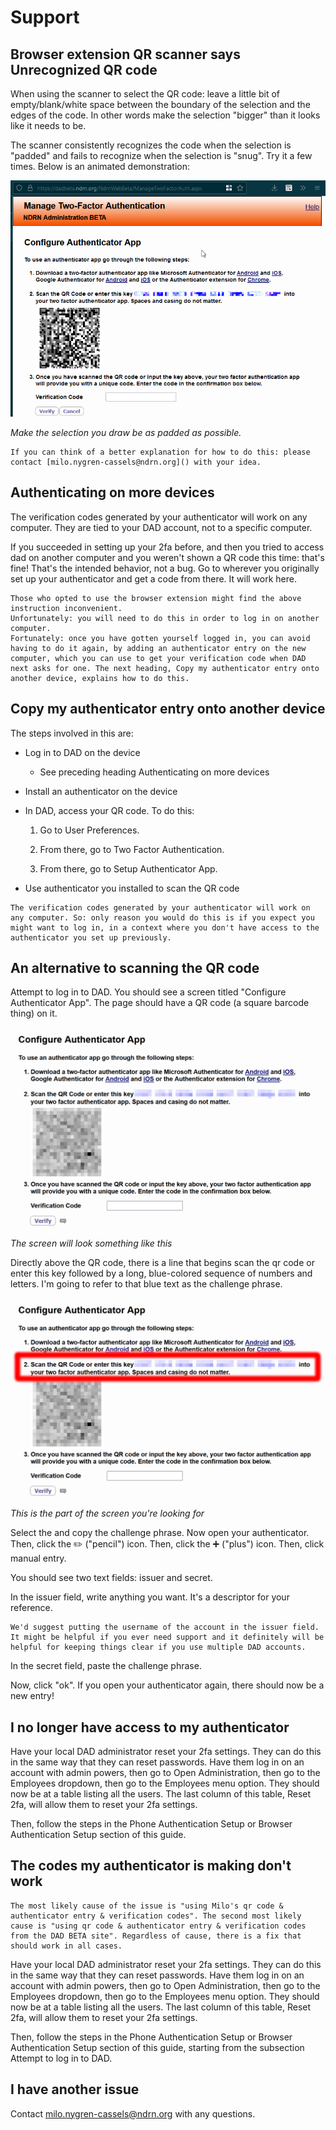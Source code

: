 # Support

## Browser extension QR scanner says Unrecognized QR code

When using the scanner to select the QR code: leave a little bit of empty/blank/white space between the boundary of the selection and the edges of the code. In other words make the selection "bigger" than it looks like it needs to be.

The scanner consistently recognizes the code when the selection is "padded" and fails to recognize when the selection is "snug". Try it a few times. Below is an animated demonstration:

![Demonstration of using the browser extension qr scanner with a 'padded' selection](images/web-scanner.webp)

*Make the selection you draw be as padded as possible.*

```admonish
If you can think of a better explanation for how to do this: please contact [milo.nygren-cassels@ndrn.org]() with your idea.
```

## Authenticating on more devices

The verification codes generated by your authenticator will work on any computer. They are tied to your DAD account, not to a specific computer.

If you succeeded in setting up your 2fa before, and then you tried to access dad on another computer and you weren't shown a QR code this time: that's fine! That's the intended behavior, not a bug. Go to wherever you originally set up your authenticator and get a code from there. It will work here.

```admonish
Those who opted to use the browser extension might find the above instruction inconvenient.
Unfortunately: you will need to do this in order to log in on another computer.
Fortunately: once you have gotten yourself logged in, you can avoid having to do it again, by adding an authenticator entry on the new computer, which you can use to get your verification code when DAD next asks for one. The next heading, Copy my authenticator entry onto another device, explains how to do this.
```

## Copy my authenticator entry onto another device

The steps involved in this are:

* Log in to DAD on the device
  
    * See preceding heading Authenticating on more devices

* Install an authenticator on the device

* In DAD, access your QR code. To do this:
    
    1. Go to User Preferences.
    
    2. From there, go to Two Factor Authentication.
    
    3. From there, go to Setup Authenticator App.

* Use authenticator you installed to scan the QR code

```admonish
The verification codes generated by your authenticator will work on any computer. So: only reason you would do this is if you expect you might want to log in, in a context where you don't have access to the authenticator you set up previously.
```

## An alternative to scanning the QR code

Attempt to log in to DAD. You should see a screen titled "Configure Authenticator App". The page should have a QR code (a square barcode thing) on it.

![Screenshot of the DAD 'Configure Authenticaton App' page](images/phone-6.png)

*The screen will look something like this*

Directly above the QR code, there is a line that begins scan the qr code or enter this key followed by a long, blue-colored sequence of numbers and letters. I'm going to refer to that blue text as the challenge phrase.

![Screenshot of the DAD 'Configure Authenticaton App' page with the challenge phrase & its instructions highlighted](images/challenge-phrase.png)

*This is the part of the screen you're looking for*

Select the and copy the challenge phrase. Now open your authenticator. Then, click the ✏️ ("pencil") icon. Then, click the ➕ ("plus") icon. Then, click manual entry.

You should see two text fields: issuer and secret.

In the issuer field, write anything you want. It's a descriptor for your reference.

```admonish
We'd suggest putting the username of the account in the issuer field. It might be helpful if you ever need support and it definitely will be helpful for keeping things clear if you use multiple DAD accounts.
```

In the secret field, paste the challenge phrase.

Now, click "ok". If you open your authenticator again, there should now be a new entry!

## I no longer have access to my authenticator

Have your local DAD administrator reset your 2fa settings. They can do this in the same way that they can reset passwords. Have them log in on an account with admin powers, then go to Open Administration, then go to the Employees dropdown, then go to the Employees menu option. They should now be at a table listing all the users. The last column of this table, Reset 2fa, will allow them to reset your 2fa settings.

Then, follow the steps in the Phone Authentication Setup or Browser Authentication Setup section of this guide.

## The codes my authenticator is making don't work

```admonish
The most likely cause of the issue is "using Milo's qr code & authenticator entry & verification codes". The second most likely cause is "using qr code & authenticator entry & verification codes from the DAD BETA site". Regardless of cause, there is a fix that should work in all cases.
```

Have your local DAD administrator reset your 2fa settings. They can do this in the same way that they can reset passwords. Have them log in on an account with admin powers, then go to Open Administration, then go to the Employees dropdown, then go to the Employees menu option. They should now be at a table listing all the users. The last column of this table, Reset 2fa, will allow them to reset your 2fa settings.

Then, follow the steps in the Phone Authentication Setup or Browser Authentication Setup section of this guide, starting from the subsection Attempt to log in to DAD.

## I have another issue

Contact [milo.nygren-cassels@ndrn.org](MAILTO:milo.nygren-cassels@ndrn.org) with any questions.
